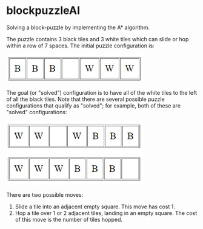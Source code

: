 # blockpuzzleAI

Solving a block-puzzle by implementing the A* algorithm. 

The puzzle contains 3 black tiles and 3 white tiles which can slide or hop within a row of 7 spaces. The initial puzzle configuration is:

![alt text](https://github.com/takeshwari/blockpuzzleAI/blob/master/state1.JPG)

The goal (or "solved") configuration is to have all of the white tiles to the left of all the black tiles. Note that there are several possible puzzle configurations that qualify as "solved"; for example, both of these are "solved" configurations:

![alt text](https://github.com/takeshwari/blockpuzzleAI/blob/master/state2.JPG)

There are two possible moves:

1. Slide a tile into an adjacent empty square. This move has cost 1.
2. Hop a tile over 1 or 2 adjacent tiles, landing in an empty square. The cost of this move is the number of tiles hopped.
